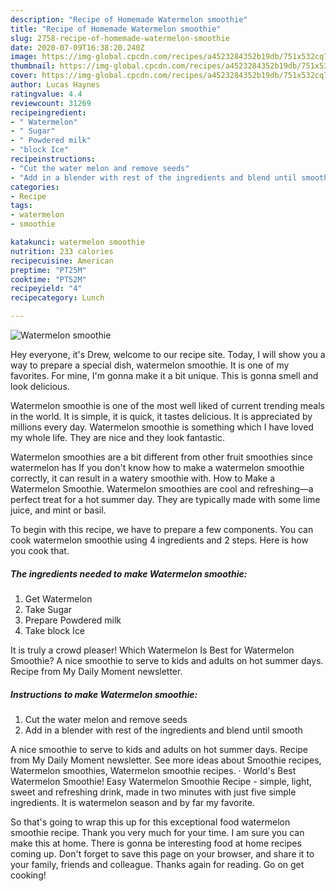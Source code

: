 ```yaml
---
description: "Recipe of Homemade Watermelon smoothie"
title: "Recipe of Homemade Watermelon smoothie"
slug: 2758-recipe-of-homemade-watermelon-smoothie
date: 2020-07-09T16:38:20.240Z
image: https://img-global.cpcdn.com/recipes/a4523284352b19db/751x532cq70/watermelon-smoothie-recipe-main-photo.jpg
thumbnail: https://img-global.cpcdn.com/recipes/a4523284352b19db/751x532cq70/watermelon-smoothie-recipe-main-photo.jpg
cover: https://img-global.cpcdn.com/recipes/a4523284352b19db/751x532cq70/watermelon-smoothie-recipe-main-photo.jpg
author: Lucas Haynes
ratingvalue: 4.4
reviewcount: 31269
recipeingredient:
- " Watermelon"
- " Sugar"
- " Powdered milk"
- "block Ice"
recipeinstructions:
- "Cut the water melon and remove seeds"
- "Add in a blender with rest of the ingredients and blend until smooth"
categories:
- Recipe
tags:
- watermelon
- smoothie

katakunci: watermelon smoothie 
nutrition: 233 calories
recipecuisine: American
preptime: "PT25M"
cooktime: "PT52M"
recipeyield: "4"
recipecategory: Lunch

---
```



![Watermelon smoothie](https://img-global.cpcdn.com/recipes/a4523284352b19db/751x532cq70/watermelon-smoothie-recipe-main-photo.jpg)

Hey everyone, it's Drew, welcome to our recipe site. Today, I will show you a way to prepare a special dish, watermelon smoothie. It is one of my favorites. For mine, I'm gonna make it a bit unique. This is gonna smell and look delicious.

Watermelon smoothie is one of the most well liked of current trending meals in the world. It is simple, it is quick, it tastes delicious. It is appreciated by millions every day. Watermelon smoothie is something which I have loved my whole life. They are nice and they look fantastic.

Watermelon smoothies are a bit different from other fruit smoothies since watermelon has If you don&#39;t know how to make a watermelon smoothie correctly, it can result in a watery smoothie with. How to Make a Watermelon Smoothie. Watermelon smoothies are cool and refreshing—a perfect treat for a hot summer day. They are typically made with some lime juice, and mint or basil.


To begin with this recipe, we have to prepare a few components. You can cook watermelon smoothie using 4 ingredients and 2 steps. Here is how you cook that.

<!--inarticleads1-->

##### The ingredients needed to make Watermelon smoothie:

1. Get  Watermelon
1. Take  Sugar
1. Prepare  Powdered milk
1. Take block Ice


It is truly a crowd pleaser! Which Watermelon Is Best for Watermelon Smoothie? A nice smoothie to serve to kids and adults on hot summer days. Recipe from My Daily Moment newsletter. 

<!--inarticleads2-->

##### Instructions to make Watermelon smoothie:

1. Cut the water melon and remove seeds
1. Add in a blender with rest of the ingredients and blend until smooth


A nice smoothie to serve to kids and adults on hot summer days. Recipe from My Daily Moment newsletter. See more ideas about Smoothie recipes, Watermelon smoothies, Watermelon smoothie recipes. · World&#39;s Best Watermelon Smoothie! Easy Watermelon Smoothie Recipe - simple, light, sweet and refreshing drink, made in two minutes with just five simple ingredients. It is watermelon season and by far my favorite. 

So that's going to wrap this up for this exceptional food watermelon smoothie recipe. Thank you very much for your time. I am sure you can make this at home. There is gonna be interesting food at home recipes coming up. Don't forget to save this page on your browser, and share it to your family, friends and colleague. Thanks again for reading. Go on get cooking!
